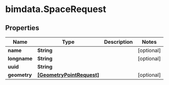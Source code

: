 # bimdata.SpaceRequest

## Properties

Name | Type | Description | Notes
------------ | ------------- | ------------- | -------------
**name** | **String** |  | [optional] 
**longname** | **String** |  | [optional] 
**uuid** | **String** |  | 
**geometry** | [**[GeometryPointRequest]**](GeometryPointRequest.md) |  | [optional] 


